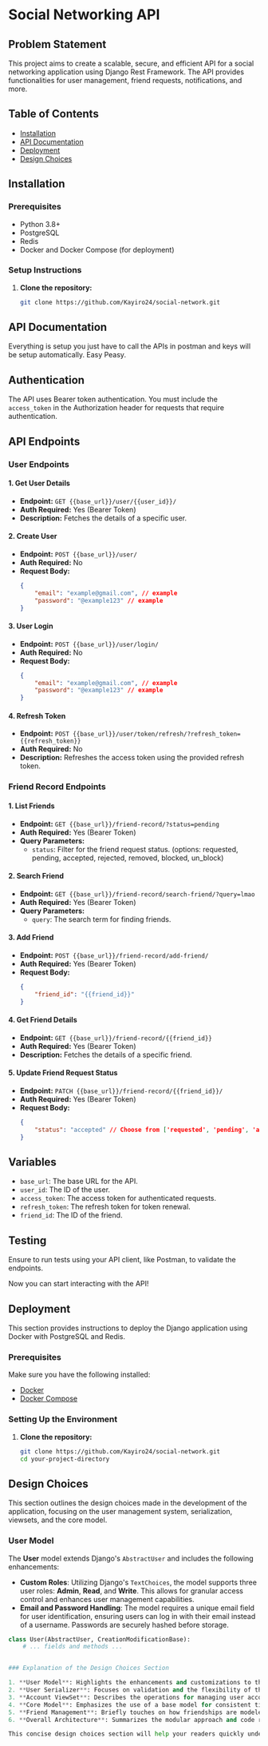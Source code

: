 # Social Networking API

## Problem Statement

This project aims to create a scalable, secure, and efficient API for a social networking application using Django Rest Framework. The API provides functionalities for user management, friend requests, notifications, and more.

## Table of Contents

-   [Installation](#installation)
-   [API Documentation](#api-documentation)
-   [Deployment](#deployment)
-   [Design Choices](#design-choices)

## Installation

### Prerequisites

-   Python 3.8+
-   PostgreSQL
-   Redis
-   Docker and Docker Compose (for deployment)

### Setup Instructions

1. **Clone the repository:**
    ```bash
    git clone https://github.com/Kayiro24/social-network.git
    ```

## API Documentation

Everything is setup you just have to call the APIs in postman and keys will be setup automatically. Easy Peasy.

## Authentication

The API uses Bearer token authentication. You must include the `access_token` in the Authorization header for requests that require authentication.

## API Endpoints

### User Endpoints

#### 1. Get User Details

-   **Endpoint:** `GET {{base_url}}/user/{{user_id}}/`
-   **Auth Required:** Yes (Bearer Token)
-   **Description:** Fetches the details of a specific user.

#### 2. Create User

-   **Endpoint:** `POST {{base_url}}/user/`
-   **Auth Required:** No
-   **Request Body:**
    ```json
    {
        "email": "example@gmail.com", // example
        "password": "@example123" // example
    }
    ```

#### 3. User Login

-   **Endpoint:** `POST {{base_url}}/user/login/`
-   **Auth Required:** No
-   **Request Body:**
    ```json
    {
        "email": "example@gmail.com", // example
        "password": "@example123" // example
    }
    ```

#### 4. Refresh Token

-   **Endpoint:** `POST {{base_url}}/user/token/refresh/?refresh_token={{refresh_token}}`
-   **Auth Required:** No
-   **Description:** Refreshes the access token using the provided refresh token.

### Friend Record Endpoints

#### 1. List Friends

-   **Endpoint:** `GET {{base_url}}/friend-record/?status=pending`
-   **Auth Required:** Yes (Bearer Token)
-   **Query Parameters:**
    -   `status`: Filter for the friend request status. (options: requested, pending, accepted, rejected, removed, blocked, un_block)

#### 2. Search Friend

-   **Endpoint:** `GET {{base_url}}/friend-record/search-friend/?query=lmao`
-   **Auth Required:** Yes (Bearer Token)
-   **Query Parameters:**
    -   `query`: The search term for finding friends.

#### 3. Add Friend

-   **Endpoint:** `POST {{base_url}}/friend-record/add-friend/`
-   **Auth Required:** Yes (Bearer Token)
-   **Request Body:**
    ```json
    {
        "friend_id": "{{friend_id}}"
    }
    ```

#### 4. Get Friend Details

-   **Endpoint:** `GET {{base_url}}/friend-record/{{friend_id}}`
-   **Auth Required:** Yes (Bearer Token)
-   **Description:** Fetches the details of a specific friend.

#### 5. Update Friend Request Status

-   **Endpoint:** `PATCH {{base_url}}/friend-record/{{friend_id}}/`
-   **Auth Required:** Yes (Bearer Token)
-   **Request Body:**
    ```json
    {
        "status": "accepted" // Choose from ['requested', 'pending', 'accepted', 'rejected', 'removed', 'blocked', 'un_block']
    }
    ```

## Variables

-   `base_url`: The base URL for the API.
-   `user_id`: The ID of the user.
-   `access_token`: The access token for authenticated requests.
-   `refresh_token`: The refresh token for token renewal.
-   `friend_id`: The ID of the friend.

## Testing

Ensure to run tests using your API client, like Postman, to validate the endpoints.

Now you can start interacting with the API!

## Deployment

This section provides instructions to deploy the Django application using Docker with PostgreSQL and Redis.

### Prerequisites

Make sure you have the following installed:

-   [Docker](https://docs.docker.com/get-docker/)
-   [Docker Compose](https://docs.docker.com/compose/install/)

### Setting Up the Environment

1. **Clone the repository:**

    ```bash
    git clone https://github.com/Kayiro24/social-network.git
    cd your-project-directory
    ```

## Design Choices

This section outlines the design choices made in the development of the application, focusing on the user management system, serialization, viewsets, and the core model.

### User Model

The **User** model extends Django's `AbstractUser` and includes the following enhancements:

-   **Custom Roles**: Utilizing Django's `TextChoices`, the model supports three user roles: **Admin**, **Read**, and **Write**. This allows for granular access control and enhances user management capabilities.
-   **Email and Password Handling**: The model requires a unique email field for user identification, ensuring users can log in with their email instead of a username. Passwords are securely hashed before storage.

```python
class User(AbstractUser, CreationModificationBase):
    # ... fields and methods ...


### Explanation of the Design Choices Section

1. **User Model**: Highlights the enhancements and customizations to the Django user model, explaining the role choices and email/password management.
2. **User Serializer**: Focuses on validation and the flexibility of the serializer for user creation.
3. **Account ViewSet**: Describes the operations for managing user accounts, including permissions and transactional integrity.
4. **Core Model**: Emphasizes the use of a base model for consistent timestamp tracking and UUID generation.
5. **Friend Management**: Briefly touches on how friendships are modeled and the statuses available.
6. **Overall Architecture**: Summarizes the modular approach and code reusability, emphasizing maintainability.

This concise design choices section will help your readers quickly understand the architecture and decisions behind your application while keeping it engaging and informative.

```
